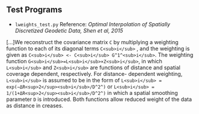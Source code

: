 ## Test Programs

* `lweights_test.py`
Reference: _Optimal Interpolation of Spatially Discretized Geodetic Data, Shen et al, 2015_

[...]We reconstruct the covariance matrix `C` by multiplying a
weighting function to each of its diagonal terms `C<sub>i</sub>` , and the
weighting is given as `C<sub>i</sub> <- C<sub>i</sub> G^1^<sub>i</sub>`. The weighting function
`G<sub>i</sub>=L<sub>i</sub>×Z<sub>i</sub>`, in which `L<sub>i</sub>` and `Z<sub>i</sub>` are functions of distance
and spatial coverage dependent, respectively. For distance-
dependent weighting, `L<sub>i</sub>` is assumed to be in the form of
```L<sub>i</sub> = exp(−ΔR<sup>2</sup><sub>i</sub>/D^2^)```
or
```L<sub>i</sub> = 1/(1+ΔR<sup>2</sup><sub>i</sub>/D^2^)```
in which a spatial smoothing parameter `D` is introduced. Both
functions allow reduced weight of the data as distance in creases.
